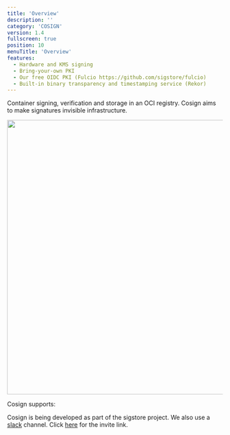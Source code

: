 ```yaml
---
title: 'Overview'
description: ''
category: 'COSIGN'
version: 1.4
fullscreen: true
position: 10
menuTitle: 'Overview'
features:
  - Hardware and KMS signing
  - Bring-your-own PKI
  - Our free OIDC PKI (Fulcio https://github.com/sigstore/fulcio)
  - Built-in binary transparency and timestamping service (Rekor)
---
```


Container signing, verification and storage in an OCI registry. Cosign aims to make signatures invisible infrastructure.

<img src="/cosign.gif" class="light-img" width="1280" height="640" alt=""/>

Cosign supports:

<list :items="features" type="info"></list>

Cosign is being developed as part of the sigstore project. We also use a <a href="https://sigstore.slack.com/" target="_blank">slack</a> channel. Click <a href="https://join.slack.com/t/sigstore/shared_invite/zt-mhs55zh0-XmY3bcfWn4XEyMqUUutbUQ" target="_blank">here</a> for the invite link.